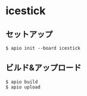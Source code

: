 # icestick

## セットアップ
```
$ apio init --board icestick
```

## ビルド&アップロード
```
$ apio build
$ apio upload
```
